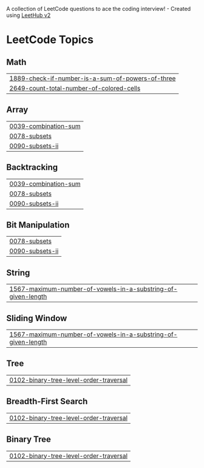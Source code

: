 A collection of LeetCode questions to ace the coding interview! - Created using [LeetHub v2](https://github.com/arunbhardwaj/LeetHub-2.0)
<!---LeetCode Topics Start-->
# LeetCode Topics
## Math
|  |
| ------- |
| [1889-check-if-number-is-a-sum-of-powers-of-three](https://github.com/Adwait3108/Leetcode-Submissions/tree/master/1889-check-if-number-is-a-sum-of-powers-of-three) |
| [2649-count-total-number-of-colored-cells](https://github.com/Adwait3108/Leetcode-Submissions/tree/master/2649-count-total-number-of-colored-cells) |
## Array
|  |
| ------- |
| [0039-combination-sum](https://github.com/Adwait3108/Leetcode-Submissions/tree/master/0039-combination-sum) |
| [0078-subsets](https://github.com/Adwait3108/Leetcode-Submissions/tree/master/0078-subsets) |
| [0090-subsets-ii](https://github.com/Adwait3108/Leetcode-Submissions/tree/master/0090-subsets-ii) |
## Backtracking
|  |
| ------- |
| [0039-combination-sum](https://github.com/Adwait3108/Leetcode-Submissions/tree/master/0039-combination-sum) |
| [0078-subsets](https://github.com/Adwait3108/Leetcode-Submissions/tree/master/0078-subsets) |
| [0090-subsets-ii](https://github.com/Adwait3108/Leetcode-Submissions/tree/master/0090-subsets-ii) |
## Bit Manipulation
|  |
| ------- |
| [0078-subsets](https://github.com/Adwait3108/Leetcode-Submissions/tree/master/0078-subsets) |
| [0090-subsets-ii](https://github.com/Adwait3108/Leetcode-Submissions/tree/master/0090-subsets-ii) |
## String
|  |
| ------- |
| [1567-maximum-number-of-vowels-in-a-substring-of-given-length](https://github.com/Adwait3108/Leetcode-Submissions/tree/master/1567-maximum-number-of-vowels-in-a-substring-of-given-length) |
## Sliding Window
|  |
| ------- |
| [1567-maximum-number-of-vowels-in-a-substring-of-given-length](https://github.com/Adwait3108/Leetcode-Submissions/tree/master/1567-maximum-number-of-vowels-in-a-substring-of-given-length) |
## Tree
|  |
| ------- |
| [0102-binary-tree-level-order-traversal](https://github.com/Adwait3108/Leetcode-Submissions/tree/master/0102-binary-tree-level-order-traversal) |
## Breadth-First Search
|  |
| ------- |
| [0102-binary-tree-level-order-traversal](https://github.com/Adwait3108/Leetcode-Submissions/tree/master/0102-binary-tree-level-order-traversal) |
## Binary Tree
|  |
| ------- |
| [0102-binary-tree-level-order-traversal](https://github.com/Adwait3108/Leetcode-Submissions/tree/master/0102-binary-tree-level-order-traversal) |
<!---LeetCode Topics End-->